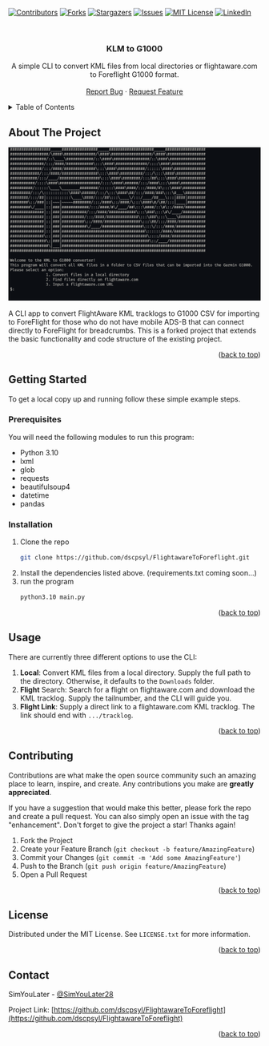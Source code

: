 <a name="readme-top"></a>



<!-- PROJECT SHIELDS -->
<!--
*** I'm using markdown "reference style" links for readability.
*** Reference links are enclosed in brackets [ ] instead of parentheses ( ).
*** See the bottom of this document for the declaration of the reference variables
*** for contributors-url, forks-url, etc. This is an optional, concise syntax you may use.
*** https://www.markdownguide.org/basic-syntax/#reference-style-links
-->
[![Contributors][contributors-shield]][contributors-url]
[![Forks][forks-shield]][forks-url]
[![Stargazers][stars-shield]][stars-url]
[![Issues][issues-shield]][issues-url]
[![MIT License][license-shield]][license-url]
[![LinkedIn][linkedin-shield]][linkedin-url]



<!-- PROJECT LOGO -->
<br />
<div align="center">
  <a href="https://github.com/dscpsyl/FlightawareToForeflight">
  </a>

<h3 align="center">KLM to G1000</h3>

  <p align="center">
    A simple CLI to convert KML files from local directories or flightaware.com to Foreflight G1000 format.
    <br />
    <br />
    <a href="https://github.com/dscpsyl/FlightawareToForeflight/issues">Report Bug</a>
    ·
    <a href="https://github.com/dscpsyl/FlightawareToForeflight/issues">Request Feature</a>
  </p>
</div>



<!-- TABLE OF CONTENTS -->
<details>
  <summary>Table of Contents</summary>
  <ol>
    <li>
      <a href="#about-the-project">About The Project</a>
    </li>
    <li>
      <a href="#getting-started">Getting Started</a>
      <ul>
        <li><a href="#prerequisites">Prerequisites</a></li>
        <li><a href="#installation">Installation</a></li>
      </ul>
    </li>
    <li><a href="#usage">Usage</a></li>
    <li><a href="#contributing">Contributing</a></li>
    <li><a href="#license">License</a></li>
    <li><a href="#contact">Contact</a></li>
  </ol>
</details>



<!-- ABOUT THE PROJECT -->
## About The Project

![KTG Screen Shot](screenshot.png?raw=true)

A CLI app to convert FlightAware KML tracklogs to G1000 CSV for importing to ForeFlight for those who do not have mobile ADS-B that can connect directly to ForeFlight for breadcrumbs. This is a forked project that extends the basic functionality and code structure of the existing project. 

<p align="right">(<a href="#readme-top">back to top</a>)</p>


<!-- GETTING STARTED -->
## Getting Started

To get a local copy up and running follow these simple example steps.

### Prerequisites

You will need the following modules to run this program:

* Python 3.10
* lxml
* glob
* requests
* beautifulsoup4
* datetime
* pandas

### Installation

1. Clone the repo
   ```sh
   git clone https://github.com/dscpsyl/FlightawareToForeflight.git
   ```
2. Install the dependencies listed above. (requirements.txt coming soon...)
3. run the program
   ```sh
   python3.10 main.py
   ```

<p align="right">(<a href="#readme-top">back to top</a>)</p>



<!-- USAGE EXAMPLES -->
## Usage

There are currently three different options to use the CLI:

1. **Local**: Convert KML files from a local directory. Supply the full path to the directory. Otherwise, it defaults to the `Downloads` folder.
2. **Flight** Search: Search for a flight on flightaware.com and download the KML tracklog. Supply the tailnumber, and the CLI will guide you.
3. **Flight Link**: Supply a direct link to a flightaware.com KML tracklog. The link should end with `.../tracklog`.

<p align="right">(<a href="#readme-top">back to top</a>)</p>



<!-- CONTRIBUTING -->
## Contributing

Contributions are what make the open source community such an amazing place to learn, inspire, and create. Any contributions you make are **greatly appreciated**.

If you have a suggestion that would make this better, please fork the repo and create a pull request. You can also simply open an issue with the tag "enhancement".
Don't forget to give the project a star! Thanks again!

1. Fork the Project
2. Create your Feature Branch (`git checkout -b feature/AmazingFeature`)
3. Commit your Changes (`git commit -m 'Add some AmazingFeature'`)
4. Push to the Branch (`git push origin feature/AmazingFeature`)
5. Open a Pull Request

<p align="right">(<a href="#readme-top">back to top</a>)</p>



<!-- LICENSE -->
## License

Distributed under the MIT License. See `LICENSE.txt` for more information.

<p align="right">(<a href="#readme-top">back to top</a>)</p>



<!-- CONTACT -->
## Contact

SimYouLater - [@SimYouLater28](https://twitter.com/SimYouLater28)

Project Link: [https://github.com/dscpsyl/FlightawareToForeflight](https://github.com/dscpsyl/FlightawareToForeflight)

<p align="right">(<a href="#readme-top">back to top</a>)</p>

<!-- MARKDOWN LINKS & IMAGES -->
<!-- https://www.markdownguide.org/basic-syntax/#reference-style-links -->
[contributors-shield]: https://img.shields.io/github/contributors/dscpsyl/FlightawareToForeflight.svg?style=for-the-badge
[contributors-url]: https://github.com/dscpsyl/FlightawareToForeflight/graphs/contributors
[forks-shield]: https://img.shields.io/github/forks/dscpsyl/FlightawareToForeflight.svg?style=for-the-badge
[forks-url]: https://github.com/dscpsyl/FlightawareToForeflight/network/members
[stars-shield]: https://img.shields.io/github/stars/dscpsyl/FlightawareToForeflight.svg?style=for-the-badge
[stars-url]: https://github.com/dscpsyl/FlightawareToForeflight/stargazers
[issues-shield]: https://img.shields.io/github/issues/dscpsyl/FlightawareToForeflight.svg?style=for-the-badge
[issues-url]: https://github.com/dscpsyl/FlightawareToForeflight/issues
[license-shield]: https://img.shields.io/github/license/dscpsyl/FlightawareToForeflight.svg?style=for-the-badge
[license-url]: https://github.com/dscpsyl/FlightawareToForeflight/blob/master/LICENSE.txt
[linkedin-shield]: https://img.shields.io/badge/-LinkedIn-black.svg?style=for-the-badge&logo=linkedin&colorB=555
[linkedin-url]: https://linkedin.com/in/davidjsim
[product-screenshot]: images/screenshot.png
